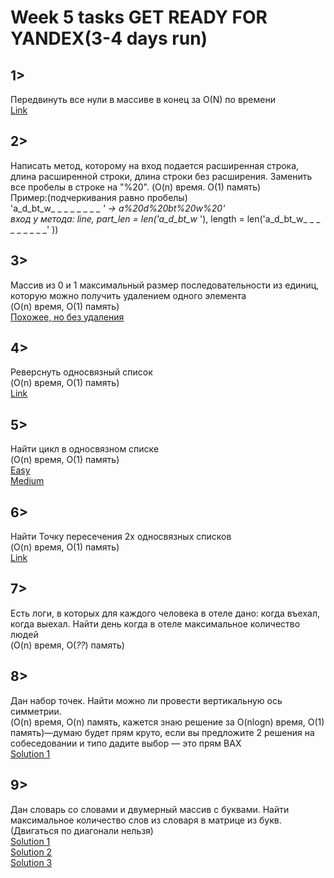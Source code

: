 ﻿# Week 5 tasks GET READY FOR YANDEX(3-4 days run)

## 1>
Передвинуть все нули в массиве в конец за O(N) по времени  
[Link](https://leetcode.com/problems/move-zeroes/description/)  

## 2>
Написать метод, которому на вход подается расширенная строка, длина расширенной строки, длина строки без расширения. Заменить все пробелы в строке на "%20". (O(n) время. O(1) память)  
Пример:(подчеркивания равно пробелы)  
'a_d_bt_w_ _ _ _ _ _ _ _ _' -> a%20d%20bt%20w%20'  
вход у метода: line, part_len = len('a_d_bt_w_ '), length = len('a_d_bt_w_ _ _ _ _ _ _ _ _' ))     

## 3>
Массив из 0 и 1 максимальный размер последовательности из единиц, которую можно получить удалением одного элемента   
(O(n) время, O(1) память)   
[Похожее, но без удаления](https://leetcode.com/problems/max-consecutive-ones/description/)  
  
## 4>  
Реверснуть односвязный список  
(O(n) время, O(1) память)  
[Link](https://leetcode.com/problems/reverse-linked-list/description/)
    
## 5>  
Найти цикл в односвязном списке  
(O(n) время, O(1) память)  
[Easy](https://leetcode.com/problems/linked-list-cycle/description/)  
[Medium](https://leetcode.com/problems/linked-list-cycle-ii/description/)  
  
## 6>  
Найти Точку пересечения 2х односвязных списков  
(O(n) время, O(1) память)  
[Link](https://leetcode.com/problems/intersection-of-two-linked-lists/description/)  

## 7>  
Есть логи, в которых для каждого человека в отеле дано: когда въехал, когда выехал. Найти день когда в отеле максимальное количество людей  
(O(n) время, O(*??*) память)
  
## 8>  
Дан набор точек. Найти можно ли провести вертикальную ось симметрии.  
(O(n) время, O(n) память, кажется знаю решение за O(nlogn) время, O(1) память)—думаю будет прям круто, если вы предложите 2 решения на собеседовании и типо дадите выбор — это прям ВАХ  
[Solution 1](https://www.careercup.com/questionthread?id=711)  
  
## 9>  
Дан словарь со словами и двумерный массив с буквами. Найти максимальное количество слов из словаря в матрице из букв. (Двигаться по диагонали нельзя)  
[Solution 1](https://www.geeksforgeeks.org/search-a-word-in-a-2d-grid-of-characters/)  
[Solution 2](https://stackoverflow.com/questions/25298200/given-a-dictionary-and-a-list-of-letters-find-all-valid-words-that-can-be-built)  
[Solution 3](https://stackoverflow.com/questions/746082/how-to-find-list-of-possible-words-from-a-letter-matrix-boggle-solver?noredirect=1&lq=1)  

